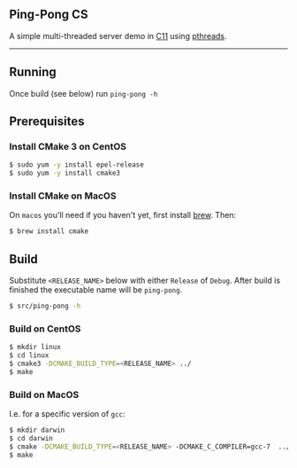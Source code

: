 Ping-Pong CS
---

A simple multi-threaded server demo in [C11](1) using [pthreads](2).

---

## Running

Once build (see below) run `ping-pong -h`

## Prerequisites

### Install CMake 3 on CentOS

```bash
$ sudo yum -y install epel-release
$ sudo yum -y install cmake3
```

### Install CMake on MacOS

On `macos` you'll need if you haven't yet, first install [brew](3). Then:

```bash
$ brew install cmake
```

## Build

Substitute `<RELEASE_NAME>` below with either `Release` of `Debug`.
After build is finished the executable name will be `ping-pong`.

```bash
$ src/ping-pong -h
```

### Build on CentOS

```bash
$ mkdir linux
$ cd linux
$ cmake3 -DCMAKE_BUILD_TYPE=<RELEASE_NAME> ../
$ make
```

### Build on MacOS

I.e. for a specific version of `gcc`:

```bash
$ mkdir darwin
$ cd darwin
$ cmake -DCMAKE_BUILD_TYPE=<RELEASE_NAME> -DCMAKE_C_COMPILER=gcc-7  ../
$ make
```

[1]: https://en.wikipedia.org/wiki/C11_(C_standard_revision)
[2]: https://computing.llnl.gov/tutorials/pthreads/
[3]: https://brew.sh/index_fr.html
